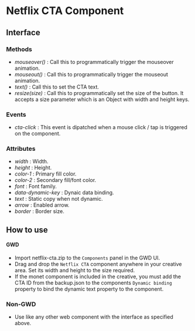# Netflix CTA Component

## Interface

### Methods
- _mouseover()_ : Call this to programmatically trigger the mouseover animation.
- _mouseout()_ : Call this to programmatically trigger the mouseout animation.
- _text()_ : Call this to set the CTA text.
- _resize(size)_ : Call this to programmatically set the size of the button. It accepts a size parameter which is an Object with width and height keys.


### Events
- _cta-click_ : This event is dipatched when a mouse click / tap is triggered on the component.


### Attributes
- _width_ : Width.
- _height_ : Height.
- _color-1_ : Primary fill color.
- _color-2_ : Secondary fill/font color.
- _font_ : Font family.
- _data-dynamic-key_ : Dynaic data binding.
- _text_ : Static copy when not dynamic.
- _arrow_ : Enabled arrow.
- _border_ : Border size.

## How to use

#### GWD
  - Import netflix-cta.zip to the `Components` panel in the GWD UI.
  - Drag and drop the `Netflix CTA` component anywhere in your creative area. Set its width and height to the size required.
  - If the monet component is included in the creative, you must add the CTA ID from the backup.json to the components `Dynamic binding` property to bind the dynamic text property to the component.
  
### Non-GWD
  - Use like any other web component with the interface as specified above.

